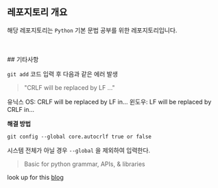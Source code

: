 ## 레포지토리 개요

해당 레포지토리는 `Python` 기본 문법 공부를 위한 레포지토리입니다.

<br>
<br>
## 기타사항

`git add` 코드 입력 후 다음과 같은 에러 발생

> "CRLF will be replaced by LF ..."

유닉스 OS: CRLF will be replaced by LF in…
윈도우: LF will be replaced by CRLF in…

**해결 방법**

`git config --global core.autocrlf true or false`

시스템 전체가 아닐 경우 `--global` 을 제외하여 입력한다.

> Basic for python grammar, APIs, & libraries

look up for this [blog](https://velog.io/@sangwoong/Python-3-1.-%ED%8C%8C%EC%9D%B4%EC%8D%AC-%EA%B8%B0%EC%B4%88)
